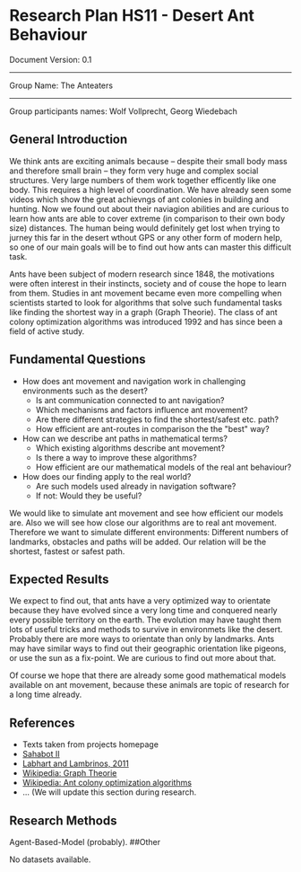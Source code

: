 # Research Plan HS11 - Desert Ant Behaviour
Document Version: 0.1
***
Group Name: The Anteaters
***
Group participants names: Wolf Vollprecht, Georg Wiedebach
## General Introduction

We think ants are exciting animals because – despite their small body mass and therefore small brain – they form very huge and complex social structures. Very large numbers of them work together efficently like one body. This requires a high level of coordination. We have already seen some videos which show the great achievngs of ant colonies in building and hunting. Now we found out about their naviagion abilities and are curious to learn how ants are able to cover extreme (in comparison to their own body size) distances. The human being would definitely get lost when trying to jurney this far in the desert wthout GPS or any other form of modern help, so one of our main goals will be to find out how ants can master this difficult task.

Ants have been subject of modern research since 1848, the motivations were often interest in their instincts, society and of couse the hope to learn from them. Studies in ant movement became even more compelling when scientists started to look for algorithms that solve such fundamental tasks like finding the shortest way in a graph (Graph Theorie). The class of ant colony optimization algorithms was introduced 1992 and has since been a field of active study.
## Fundamental Questions

- How does ant movement and navigation work in challenging environments such as the desert?
  - Is ant communication connected to ant navigation?
  - Which mechanisms and factors influence ant movement?
  - Are there different strategies to find the shortest/safest etc. path?
  - How efficient are ant-routes in comparison the the "best" way?
- How can we describe ant paths in mathematical terms?
  - Which existing algorithms describe ant movement?
  - Is there a way to improve these algorithms?
  - How efficient are our mathematical models of the real ant behaviour?
- How does our finding apply to the real world?
  - Are such models used already in navigation software?
  - If not: Would they be useful?

We would like to simulate ant movement and see how efficient our models are. Also we will see how close our algorithms are to real ant movement. Therefore we want to simulate different environments: Different numbers of landmarks, obstacles and paths will be added. Our relation will be the shortest, fastest or safest path.
## Expected Results

We expect to find out, that ants have a very optimized way to orientate because they have evolved since a very long time and conquered nearly every possible territory on the earth. The evolution may have taught them lots of useful tricks and methods to survive in environmets like the desert. Probably there are more ways to orientate than only by landmarks. Ants may have similar ways to find out their geographic orientation like pigeons, or use the sun as a fix-point. We are curious to find out more about that.

Of course we hope that there are already some good mathematical models available on ant movement, because these animals are topic of research for a long time already.
## References 

- Texts taken from projects homepage
- [Sahabot II](http://www.zeit.de/1999/30/199930.ameisenroboter_.xml)
- [Labhart and Lambrinos, 2011](http://www.research-projects.uzh.ch/p1027.htm)
- [Wikipedia: Graph Theorie](http://en.wikipedia.org/wiki/Graph_theory)
- [Wikipedia: Ant colony optimization algorithms](http://en.wikipedia.org/wiki/Ant_colony_optimization_algorithms)
- ... (We will update this section during research.

## Research Methods

Agent-Based-Model (probably).
##Other

No datasets available.

